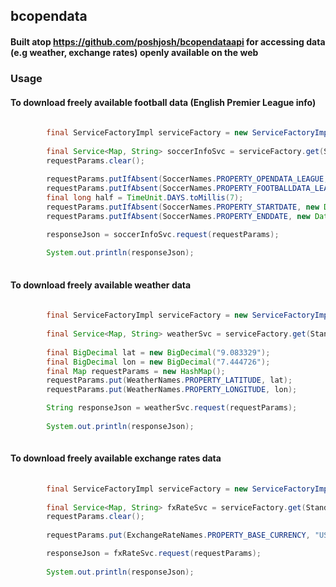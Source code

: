 ## bcopendata
#### Built atop https://github.com/poshjosh/bcopendataapi for accessing data (e.g weather, exchange rates) openly available on the web

### Usage

#### To download freely available football data (English Premier League info)

```java
            
        final ServiceFactoryImpl serviceFactory = new ServiceFactoryImpl(new CacheProviderImpl());
        
        final Service<Map, String> soccerInfoSvc = serviceFactory.get(StandardDataType.SOCCER);
        requestParams.clear();
        
        requestParams.putIfAbsent(SoccerNames.PROPERTY_OPENDATA_LEAGUE, SoccerNames.OPENDATA_EPL);
        requestParams.putIfAbsent(SoccerNames.PROPERTY_FOOTBALLDATA_LEAGUE, SoccerNames.FOOTBALLDATA_EPL);
        final long half = TimeUnit.DAYS.toMillis(7);
        requestParams.putIfAbsent(SoccerNames.PROPERTY_STARTDATE, new Date(System.currentTimeMillis() - half));
        requestParams.putIfAbsent(SoccerNames.PROPERTY_ENDDATE, new Date(System.currentTimeMillis() + half));

        responseJson = soccerInfoSvc.request(requestParams);
        
        System.out.println(responseJson);
            
```

#### To download freely available weather data 

```java
            
        final ServiceFactoryImpl serviceFactory = new ServiceFactoryImpl(new CacheProviderImpl());
        
        final Service<Map, String> weatherSvc = serviceFactory.get(StandardDataType.WEATHER);
        
        final BigDecimal lat = new BigDecimal("9.083329");
        final BigDecimal lon = new BigDecimal("7.444726");
        final Map requestParams = new HashMap();
        requestParams.put(WeatherNames.PROPERTY_LATITUDE, lat);
        requestParams.put(WeatherNames.PROPERTY_LONGITUDE, lon);

        String responseJson = weatherSvc.request(requestParams);
        
        System.out.println(responseJson);
            
```

#### To download freely available exchange rates data 

```java
            
        final ServiceFactoryImpl serviceFactory = new ServiceFactoryImpl(new CacheProviderImpl());
        
        final Service<Map, String> fxRateSvc = serviceFactory.get(StandardDataType.EXCHANGE_RATE);
        requestParams.clear();
        
        requestParams.put(ExchangeRateNames.PROPERTY_BASE_CURRENCY, "USD");

        responseJson = fxRateSvc.request(requestParams);
        
        System.out.println(responseJson);
            
```


